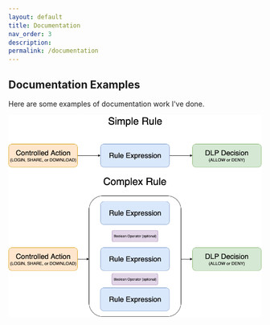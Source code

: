 ```yaml
---
layout: default
title: Documentation
nav_order: 3
description:
permalink: /documentation
---
```


## Documentation Examples

Here are some examples of documentation work I've done.

![](img/rule-expression.png)

